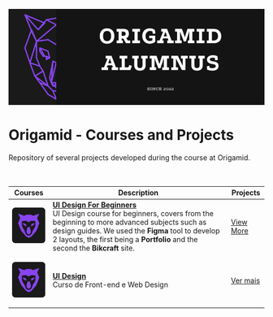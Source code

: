![Origamid](../img/banner-origamid.png)

# <b>Origamid - Courses and Projects</b>
Repository of several projects developed during the course at Origamid.
<br><br><br>

<table>
  <thead>
    <tr>
      <th>Courses</th>
      <th>Description</th>
      <th>Projects</th>
    </tr>
  </thead>

  <tbody>
    <tr>
      <td>

![Origamid](https://raw.githubusercontent.com/DiogoRealles/diogorealles/85a18e420b5b8f4e25f6411ff3e9fd7921419ab9/img/origamid.svg)
      </td>
      </td>
      <td>
        <b>[UI Design For Beginners](https://github.com/LeonardoCCipriano/courses/tree/develop/origamid/uidesign)</b><br>
        UI Design course for beginners, covers from the beginning to more advanced subjects such as design guides.
        We used the <b>Figma</b> tool to develop 2 layouts, the first being a <b>Portfolio</b> and the second the <b>Bikcraft</b> site.
      </td>
      <td>
        [View More](https://github.com/LeonardoCCipriano/courses/tree/develop/origamid/project01)<br>
      </td>
    </tr>
    <tr>
      <td>


![Origamid](https://raw.githubusercontent.com/DiogoRealles/diogorealles/85a18e420b5b8f4e25f6411ff3e9fd7921419ab9/img/origamid.svg)
      </td>
      <td>
        <b>[UI Design](https://github.com/DiogoRealles/courses/tree/develop/origamid/project03)</b><br>
        Curso de Front-end e Web Design
      </td>
      <td>
        [Ver mais](https://github.com/DiogoRealles/courses/tree/develop/origamid/project03)<br>
      </td>
    </tr>
  </tebody>
</table>
